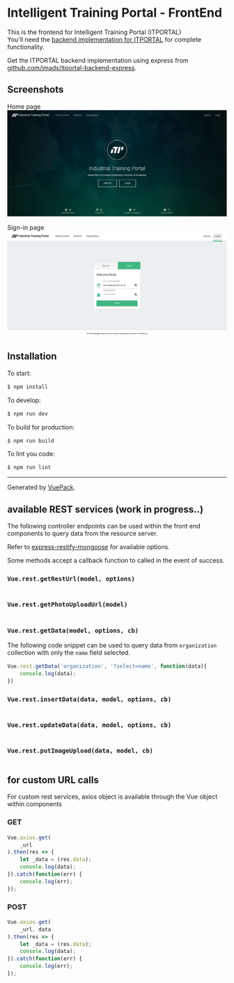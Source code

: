 # Intelligent Training Portal - FrontEnd

This is the frontend for Intelligent Training Portal (ITPORTAL)  
You'll need the [backend implementation for ITPORTAL](https://github.com/imadx/itportal-backend-express) for complete functionality.

Get the ITPORTAL backend implementation using express from  [github.com/imadx/itportal-backend-express](https://github.com/imadx/itportal-backend-express).  

## Screenshots

Home page
![Home page](screenshots/home.png)

Sign-in  page
![Sign-in  page](screenshots/login.png)

## Installation
To start:

```bash
$ npm install
```

To develop:

```bash
$ npm run dev
```

To build for production:

```bash
$ npm run build
```

To lint you code:

```bash
$ npm run lint
```



---

Generated by [VuePack](https://github.com/egoist/vuepack).


## available REST services (work in progress..)
The following controller endpoints can be used within the front end components to query data from the resource server.

Refer to [express-restify-mongoose](https://florianholzapfel.github.io/express-restify-mongoose/) for available options.

Some methods accept a callback function to called in the event of success.


### `Vue.rest.getRestUrl(model, options)`
```javascript

```

### `Vue.rest.getPhotoUploadUrl(model)`
```javascript

```

### `Vue.rest.getData(model, options, cb)`

The following code snippet can be used to query data from `organization` collection with only the `name` field selected.
```javascript
Vue.rest.getData('organization', '?select=name', function(data){
	console.log(data);
})
```

### `Vue.rest.insertData(data, model, options, cb)`
```javascript

```

### `Vue.rest.updateData(data, model, options, cb)`
```javascript

```

### `Vue.rest.putImageUpload(data, model, cb)`
```javascript

```

## for custom URL calls


For custom rest services, axios object is available through the Vue object within components


### GET
```javascript
Vue.axios.get(
    _url
).then(res => {
    let _data = (res.data);
    console.log(data);
}).catch(function(err) {
    console.log(err);
});
```

### POST
```javascript
Vue.axios.get(
	_url, data
).then(res => {
    let _data = (res.data);
    console.log(data);
}).catch(function(err) {
    console.log(err);
});
```
